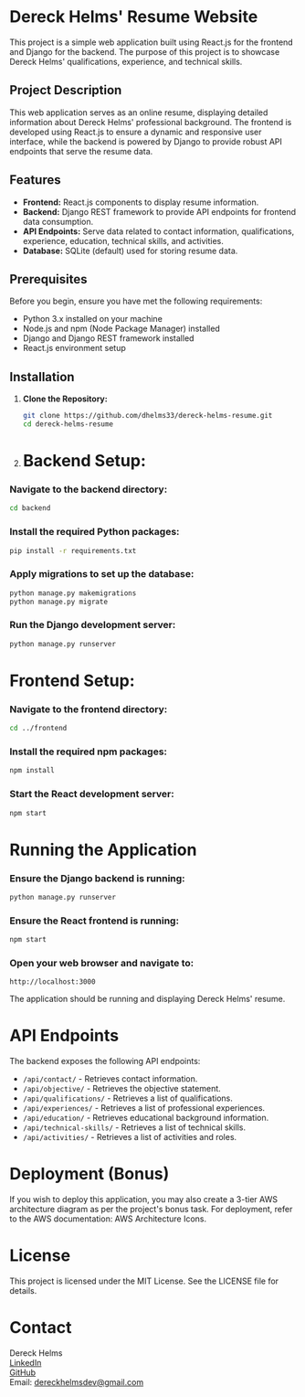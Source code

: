 # Dereck Helms' Resume Website

This project is a simple web application built using React.js for the frontend and Django for the backend. The purpose of this project is to showcase Dereck Helms' qualifications, experience, and technical skills.

## Project Description

This web application serves as an online resume, displaying detailed information about Dereck Helms' professional background. The frontend is developed using React.js to ensure a dynamic and responsive user interface, while the backend is powered by Django to provide robust API endpoints that serve the resume data.

## Features

- **Frontend:** React.js components to display resume information.
- **Backend:** Django REST framework to provide API endpoints for frontend data consumption.
- **API Endpoints:** Serve data related to contact information, qualifications, experience, education, technical skills, and activities.
- **Database:** SQLite (default) used for storing resume data.

## Prerequisites

Before you begin, ensure you have met the following requirements:

- Python 3.x installed on your machine
- Node.js and npm (Node Package Manager) installed
- Django and Django REST framework installed
- React.js environment setup

## Installation

1. **Clone the Repository:**

   ```bash
   git clone https://github.com/dhelms33/dereck-helms-resume.git
   cd dereck-helms-resume

2. # Backend Setup:

### Navigate to the backend directory:
```bash
cd backend
```

### Install the required Python packages:
```bash
pip install -r requirements.txt
```

### Apply migrations to set up the database:
```bash
python manage.py makemigrations
python manage.py migrate
```

### Run the Django development server:
```bash
python manage.py runserver
```

# Frontend Setup:

### Navigate to the frontend directory:
```bash
cd ../frontend
```

### Install the required npm packages:
```bash
npm install
```

### Start the React development server:
```bash
npm start
```

# Running the Application

### Ensure the Django backend is running:
```bash
python manage.py runserver
```

### Ensure the React frontend is running:
```bash
npm start
```

### Open your web browser and navigate to:
```arduino
http://localhost:3000
```
The application should be running and displaying Dereck Helms' resume.

# API Endpoints
The backend exposes the following API endpoints:

- `/api/contact/` - Retrieves contact information.
- `/api/objective/` - Retrieves the objective statement.
- `/api/qualifications/` - Retrieves a list of qualifications.
- `/api/experiences/` - Retrieves a list of professional experiences.
- `/api/education/` - Retrieves educational background information.
- `/api/technical-skills/` - Retrieves a list of technical skills.
- `/api/activities/` - Retrieves a list of activities and roles.

# Deployment (Bonus)
If you wish to deploy this application, you may also create a 3-tier AWS architecture diagram as per the project's bonus task. For deployment, refer to the AWS documentation: AWS Architecture Icons.

# License
This project is licensed under the MIT License. See the LICENSE file for details.

# Contact
Dereck Helms  
[LinkedIn](#)  
[GitHub](#)  
Email: [dereckhelmsdev@gmail.com](mailto:dereckhelmsdev@gmail.com)
